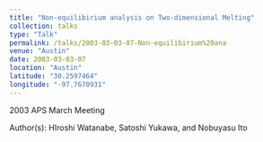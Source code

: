 ```yaml
---
title: "Non-equilibirium analysis on Two-dimensional Melting"
collection: talks
type: "Talk"
permalink: /talks/2003-03-03-07-Non-equilibirium%20ana
venue: "Austin"
date: 2003-03-03-07
location: "Austin"
latitude: "30.2597464"
longitude: "-97.7670931"
---
```


2003 APS March Meeting

Author(s): HIroshi Watanabe, Satoshi Yukawa, and Nobuyasu Ito
